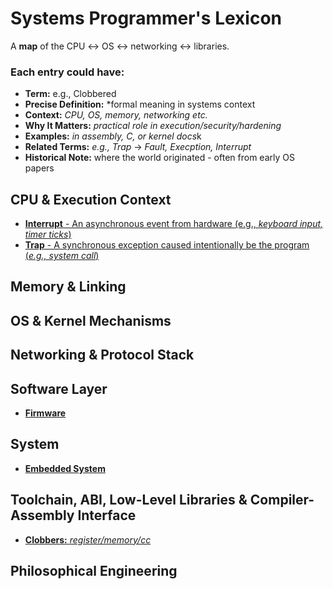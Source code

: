 # Systems Programmer's Lexicon
A **map** of the CPU $\leftrightarrow$ OS $\leftrightarrow$ networking $\leftrightarrow$ libraries.

### Each entry could have:
 * **Term:** e.g., Clobbered
 * **Precise Definition:** *formal meaning in systems context
 * **Context:** *CPU, OS, memory, networking etc.*
 * **Why It Matters:** *practical role in execution/security/hardening*
 * **Examples:** *in assembly, C, or kernel docs*k
 * **Related Terms:** *e.g., Trap* $\rightarrow$ *Fault, Execption, Interrupt*
 * **Historical Note:** where the world originated - often from early OS papers

## CPU & Execution Context
 * [**Interrupt** - An asynchronous event from hardware (e.g., *keyboard input, timer ticks*)](interrupt.md)
 * [**Trap** - A synchronous exception caused intentionally be the program (*e.g., system call*)](trap.md)
## Memory & Linking

## OS & Kernel Mechanisms

## Networking & Protocol Stack

## Software Layer
 * [**Firmware**](firmware.md)

## System
 * [**Embedded System**](embedded-system.md)

## Toolchain, ABI, Low-Level Libraries & Compiler-Assembly Interface
 * [**Clobbers:** *register/memory/cc*](clobbers.md)

## Philosophical Engineering

